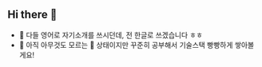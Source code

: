 ## Hi there 👋

- 🔭 다들 영어로 자기소개를 쓰시던데, 전 한글로 쓰겠습니다 ㅎㅎ 
- 🌱 아직 아무것도 모르는 🤪 상태이지만 꾸준히 공부해서 기술스택 빵빵하게 쌓아볼게요!
<!--
**ji-min0/ji-min0** is a ✨ _special_ ✨ repository because its `README.md` (this file) appears on your GitHub profile.

Here are some ideas to get you started:

- 🔭 I’m currently working on ...
- 🌱 I’m currently learning ...
- 👯 I’m looking to collaborate on ...
- 🤔 I’m looking for help with ...
- 💬 Ask me about ...
- 📫 How to reach me: ...
- 😄 Pronouns: ...
- ⚡ Fun fact: ...
-->
